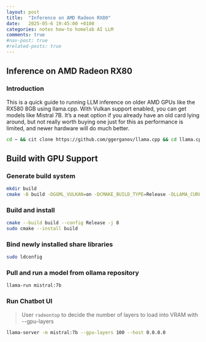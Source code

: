 ```yaml
---
layout: post
title:  "Inference on AMD Radeon RX80"
date:   2025-05-6 19:45:00 +0100
categories: notes how-to homelab AI LLM
comments: true
#nav-post: true
#related-posts: true
---
```


## **Inference on AMD Radeon RX80**

### Introduction

This is a quick guide to running LLM inference on older AMD GPUs like the RX580 8GB using llama.cpp. With Vulkan support enabled, you can get models like Mistral 7B. It’s a neat option if you already have an old card lying around, but not really worth buying one just for this as performance is limited, and newer hardware will do much better.


```bash
cd ~ && cit clone https://github.com/ggerganov/llama.cpp && cd llama.cpp
```

## Build with GPU Support

### Generate build system

```bash
mkdir build
cmake -B build -DGGML_VULKAN=on -DCMAKE_BUILD_TYPE=Release -DLLAMA_CURL=ON
```

### Build and install
```bash
cmake --build build --config Release -j 8
sudo cmake --install build
```

### Bind newly installed share libraries
```bash
sudo ldconfig
```

### Pull and run a model from ollama repository
```bash
llama-run mistral:7b
```

### Run Chatbot UI

> User `radeontop` to decide the number of layers to load into VRAM with --gpu-layers

```bash
llama-server -m mistral:7b --gpu-layers 100 --host 0.0.0.0
```
